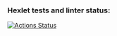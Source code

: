 ### Hexlet tests and linter status:
[![Actions Status](https://github.com/pavelkond/php-project-lvl3/workflows/hexlet-check/badge.svg)](https://github.com/pavelkond/php-project-lvl3/actions)